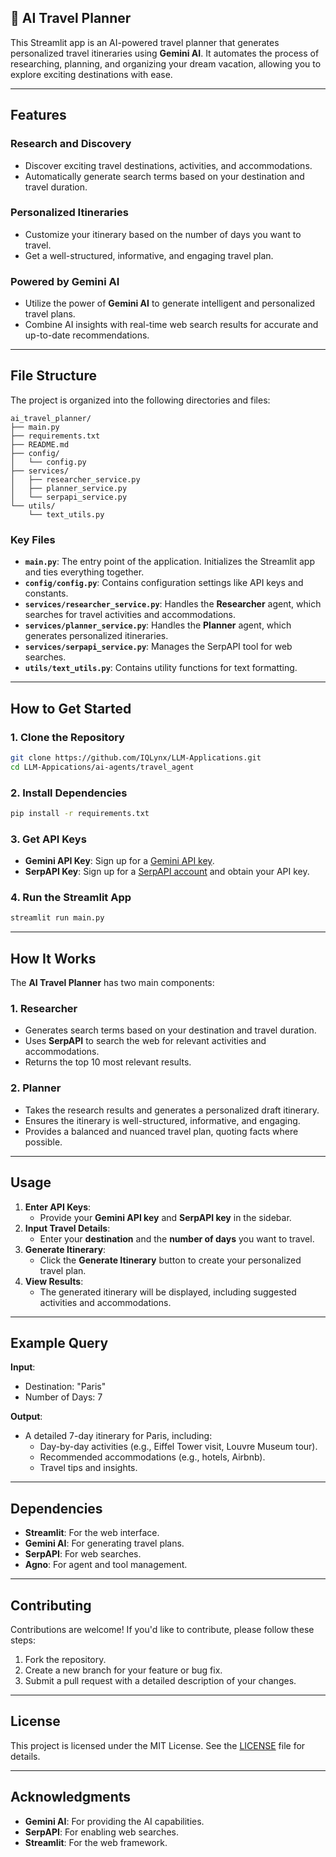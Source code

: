 ## 🛫 AI Travel Planner

This Streamlit app is an AI-powered travel planner that generates personalized travel itineraries using **Gemini AI**. It automates the process of researching, planning, and organizing your dream vacation, allowing you to explore exciting destinations with ease.

---

## Features

### **Research and Discovery**
- Discover exciting travel destinations, activities, and accommodations.
- Automatically generate search terms based on your destination and travel duration.

### **Personalized Itineraries**
- Customize your itinerary based on the number of days you want to travel.
- Get a well-structured, informative, and engaging travel plan.

### **Powered by Gemini AI**
- Utilize the power of **Gemini AI** to generate intelligent and personalized travel plans.
- Combine AI insights with real-time web search results for accurate and up-to-date recommendations.

---

## File Structure

The project is organized into the following directories and files:

```
ai_travel_planner/
├── main.py
├── requirements.txt
├── README.md
├── config/
│   └── config.py
├── services/
│   ├── researcher_service.py
│   ├── planner_service.py
│   └── serpapi_service.py
└── utils/
    └── text_utils.py
```

### **Key Files**
- **`main.py`**: The entry point of the application. Initializes the Streamlit app and ties everything together.
- **`config/config.py`**: Contains configuration settings like API keys and constants.
- **`services/researcher_service.py`**: Handles the **Researcher** agent, which searches for travel activities and accommodations.
- **`services/planner_service.py`**: Handles the **Planner** agent, which generates personalized itineraries.
- **`services/serpapi_service.py`**: Manages the SerpAPI tool for web searches.
- **`utils/text_utils.py`**: Contains utility functions for text formatting.

---

## How to Get Started

### **1. Clone the Repository**
```bash
git clone https://github.com/IQLynx/LLM-Applications.git
cd LLM-Appications/ai-agents/travel_agent
```

### **2. Install Dependencies**
```bash
pip install -r requirements.txt
```

### **3. Get API Keys**
- **Gemini API Key**: Sign up for a [Gemini API key](https://ai.google.dev/).
- **SerpAPI Key**: Sign up for a [SerpAPI account](https://serpapi.com/) and obtain your API key.

### **4. Run the Streamlit App**
```bash
streamlit run main.py
```

---

## How It Works

The **AI Travel Planner** has two main components:

### **1. Researcher**
- Generates search terms based on your destination and travel duration.
- Uses **SerpAPI** to search the web for relevant activities and accommodations.
- Returns the top 10 most relevant results.

### **2. Planner**
- Takes the research results and generates a personalized draft itinerary.
- Ensures the itinerary is well-structured, informative, and engaging.
- Provides a balanced and nuanced travel plan, quoting facts where possible.

---

## Usage

1. **Enter API Keys**:
   - Provide your **Gemini API key** and **SerpAPI key** in the sidebar.
2. **Input Travel Details**:
   - Enter your **destination** and the **number of days** you want to travel.
3. **Generate Itinerary**:
   - Click the **Generate Itinerary** button to create your personalized travel plan.
4. **View Results**:
   - The generated itinerary will be displayed, including suggested activities and accommodations.

---

## Example Query

**Input**:  
- Destination: "Paris"
- Number of Days: 7

**Output**:  
- A detailed 7-day itinerary for Paris, including:
  - Day-by-day activities (e.g., Eiffel Tower visit, Louvre Museum tour).
  - Recommended accommodations (e.g., hotels, Airbnb).
  - Travel tips and insights.

---

## Dependencies

- **Streamlit**: For the web interface.
- **Gemini AI**: For generating travel plans.
- **SerpAPI**: For web searches.
- **Agno**: For agent and tool management.

---

## Contributing

Contributions are welcome! If you'd like to contribute, please follow these steps:
1. Fork the repository.
2. Create a new branch for your feature or bug fix.
3. Submit a pull request with a detailed description of your changes.

---

## License

This project is licensed under the MIT License. See the [LICENSE](LICENSE) file for details.

---

## Acknowledgments

- **Gemini AI**: For providing the AI capabilities.
- **SerpAPI**: For enabling web searches.
- **Streamlit**: For the web framework.
